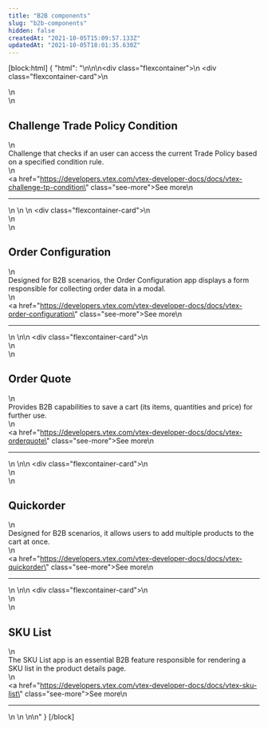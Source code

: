 ```yaml
---
title: "B2B components"
slug: "b2b-components"
hidden: false
createdAt: "2021-10-05T15:09:57.133Z"
updatedAt: "2021-10-05T18:01:35.630Z"
---
```

[block:html]
{
  "html": "<style>\n    .flexcontainer {\n        display: flex;\n        flex-wrap: wrap;\n        padding-top: 1rem;\n        padding-bottom: 2rem;\n        justify-content: space-between;\n    }\n\n    .flexcontainer-card {\n        display: flex;\n        flex-direction: column;\n        justify-content: space-between;\n        align-items: flex-start;\n        width: 22rem;\n        margin: 0.5rem;\n        line-height: 1.8;\n    }\n    .see-more {\n        color: rgb(247, 25, 99);\n        text-decoration: none !important;\n    }\n\n    .see-more::after {\n        content: url(\"data:image/svg+xml;utf8,<svg xmlns='http://www.w3.org/2000/svg' width='30' height='14' viewBox='0 -8 59 14' fill='none'><path d='M0 7H57' stroke='rgb(247, 25, 99)'></path><path d='M49 1L57.5 7L49 13' stroke='rgb(247, 25, 99)'></path></svg>\");\n        display: inline-block;\n        margin-left: 6px;\n        text-decoration: none !important;\n    }\n\n    .see-more:hover:after {\n        content: url(\"data:image/svg+xml;utf8,<svg xmlns='http://www.w3.org/2000/svg' width='30' height='14' viewBox='0 -8 59 14' fill='none'><path d='M0 7H57' stroke='rgb(181, 16, 71)'></path><path d='M49 1L57.5 7L49 13' stroke='rgb(181, 16, 71)'></path></svg>\");\n        margin-left: 8px;\n    }\n\n    .see-more:hover {\n        color: rgb(181, 16, 71);\n    }\n</style>\n\n\n<div class=\"flexcontainer\">\n    <div class=\"flexcontainer-card\">\n        <article >\n            <div>\n                <h2>Challenge Trade Policy Condition</h2>\n                <div>Challenge that checks if an user can access the current Trade Policy based on a specified condition rule.</div>\n            </div><a href=\"https://developers.vtex.com/vtex-developer-docs/docs/vtex-challenge-tp-condition\" class=\"see-more\">See more</a>\n            <hr></article>\n    </div>\n    \n    <div class=\"flexcontainer-card\">\n        <article >\n            <div>\n                <h2>Order Configuration</h2>\n                <div>Designed for B2B scenarios, the Order Configuration app displays a form responsible for collecting order data in a modal.</div>\n            </div><a href=\"https://developers.vtex.com/vtex-developer-docs/docs/vtex-order-configuration\" class=\"see-more\">See more</a>\n            <hr></article>\n    </div>\n\n    <div class=\"flexcontainer-card\">\n        <article >\n            <div>\n                <h2>Order Quote</h2>\n                <div>Provides B2B capabilities to save a cart (its items, quantities and price) for further use.</div>\n            </div><a href=\"https://developers.vtex.com/vtex-developer-docs/docs/vtex-orderquote\" class=\"see-more\">See more</a>\n            <hr></article>\n    </div>\n\n    <div class=\"flexcontainer-card\">\n        <article >\n            <div>\n                <h2>Quickorder</h2>\n                <div>Designed for B2B scenarios, it allows users to add multiple products to the cart at once.</div>\n            </div><a href=\"https://developers.vtex.com/vtex-developer-docs/docs/vtex-quickorder\" class=\"see-more\">See more</a>\n            <hr></article>\n    </div>\n\n    <div class=\"flexcontainer-card\">\n        <article >\n            <div>\n                <h2>SKU List</h2>\n                <div>The SKU List app is an essential B2B feature responsible for rendering a SKU list in the product details page.</div>\n            </div><a href=\"https://developers.vtex.com/vtex-developer-docs/docs/vtex-sku-list\" class=\"see-more\">See more</a>\n            <hr></article>\n    </div>\n    \n</div>\n"
}
[/block]